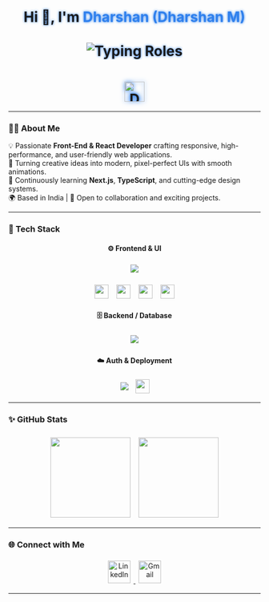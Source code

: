 <!-- Dharshan (Dharshan M) - Modern GitHub Profile README -->

<h1 align="center" style="text-shadow:0 0 5px #2F80ED; animation:glow 2.5s infinite ease-in-out;">
  Hi 👋, I'm <span style="color:#2F80ED;">Dharshan (Dharshan M)</span>
  <br/><br/>
  <img src="https://readme-typing-svg.herokuapp.com?font=Inter&weight=500&size=24&duration=2500&pause=700&color=2F80ED&center=true&vCenter=true&width=600&lines=Web+Developer;Front-End+Developer;React+Developer" alt="Typing Roles" />
  <br/><br/>
  <img src="https://cdn-icons-png.flaticon.com/512/6714/6714978.png" width="40px" alt="Dark Mode Icon" title="Dark Mode Ready 🌙" style="filter:drop-shadow(0 0 5px #2F80ED);margin-top:10px;" />
</h1>

---

### 👨‍💻 About Me  
💡 Passionate **Front-End & React Developer** crafting responsive, high-performance, and user-friendly web applications.  
🚀 Turning creative ideas into modern, pixel-perfect UIs with smooth animations.  
🧠 Continuously learning **Next.js**, **TypeScript**, and cutting-edge design systems.  
🌍 Based in India | 💬 Open to collaboration and exciting projects.

---

### 🧰 Tech Stack  

<div align="center">

#### ⚙️ **Frontend & UI**
<p align="center" style="margin:10px 0;">
  <img src="https://skillicons.dev/icons?i=html,css,js,ts,react,nextjs,redux,tailwind" style="margin:6px;"/>
</p>

<!-- Shadcn UI + React Hook Form + Zod + React Icons -->
<p align="center" style="display:flex;justify-content:center;flex-wrap:wrap;gap:8px;">
  <img src="https://img.shields.io/badge/ShadCN_UI-%23000000.svg?style=for-the-badge&logo=vercel&logoColor=white" height="28" style="margin:4px;"/> 
  <img src="https://img.shields.io/badge/React_Hook_Form-%23EC5990.svg?style=for-the-badge&logo=reacthookform&logoColor=white" height="28" style="margin:4px;"/>
  <img src="https://img.shields.io/badge/Zod-%231E88E5.svg?style=for-the-badge&logo=zod&logoColor=white" height="28" style="margin:4px;"/>
  <img src="https://img.shields.io/badge/React_Icons-%23000000.svg?style=for-the-badge&logo=react&logoColor=white" height="28" style="margin:4px;"/>
</p>

#### 🗄️ **Backend / Database**
<p align="center" style="margin:10px 0;">
  <img src="https://skillicons.dev/icons?i=prisma,mysql" style="margin:6px;"/>
</p>

#### ☁️ **Auth & Deployment**
<p align="center" style="margin:10px 0;">
  <img src="https://skillicons.dev/icons?i=netlify,vercel" style="margin:6px;"/>  
  <img src="https://img.shields.io/badge/Better%20Auth-%23000000.svg?style=for-the-badge&logo=auth0&logoColor=white" height="28" style="margin:4px;"/>
</p>

</div>

---

### ✨ GitHub Stats  

<div align="center" style="margin-top:20px;">
  <img src="https://github-readme-stats.vercel.app/api?username=dharshan47&show_icons=true&theme=tokyonight" height="160" style="margin:6px;"/>
  <img src="https://github-readme-streak-stats.herokuapp.com/?user=dharshan47&theme=tokyonight" height="160" style="margin:6px;"/>
</div>

---

### 🌐 Connect with Me  

<div align="center" style="margin-top:10px;">
  <a href="https://linkedin.com/in/dharshan47" target="_blank">
    <img src="https://skillicons.dev/icons?i=linkedin" width="45px" alt="LinkedIn" style="margin:6px;"/>
  </a>
  <a href="mailto:dharshan0747@gmail.com" target="_blank">
    <img src="https://cdn-icons-png.flaticon.com/512/732/732200.png" width="45px" alt="Gmail" style="margin:6px;"/>
  </a>
</div>

---

